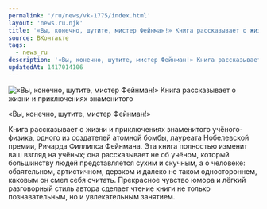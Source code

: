 ```yaml
---
permalink: '/ru/news/vk-1775/index.html'
layout: 'news.ru.njk'
title: '«Вы, конечно, шутите, мистер Фейнман!» Книга рассказывает о жизни и приключениях знаменитого у'
source: ВКонтакте
tags:
  - news_ru
description: '«Вы, конечно, шутите, мистер Фейнман!» Книга рассказывает о жизни и приключениях знаменитого'
updatedAt: 1417014106
---
```

![«Вы, конечно, шутите, мистер Фейнман!» Книга рассказывает о жизни и приключениях знаменитого](https://sun9-45.userapi.com/impf/DS_av3M4E-Nvi9y9Exbdo9uMltw4M-vT2dKJ0Q/ry5Iw5aqdJk.jpg?size=450x505&quality=96&proxy=1&sign=bbb919da2023855ee60454486e4fc45e&c_uniq_tag=C9TdxSm5hmXIMieN7g0c0JanUeAOJDUfyvBpptQOQFo&type=album)

«Вы, конечно, шутите, мистер Фейнман!»

Книга рассказывает о жизни и приключениях знаменитого учёного-физика, одного из создателей атомной бомбы, лауреата Нобелевской премии, Ричарда Филлипса Фейнмана. Эта книга полностью изменит ваш взгляд на учёных; она рассказывает не об учёном, который большинству людей представляется сухим и скучным, а о человеке: обаятельном, артистичном, дерзком и далеко не таком одностороннем, каковым он смел себя считать. Прекрасное чувство юмора и лёгкий разговорный стиль автора сделает чтение книги не только познавательным, но и увлекательным занятием.
